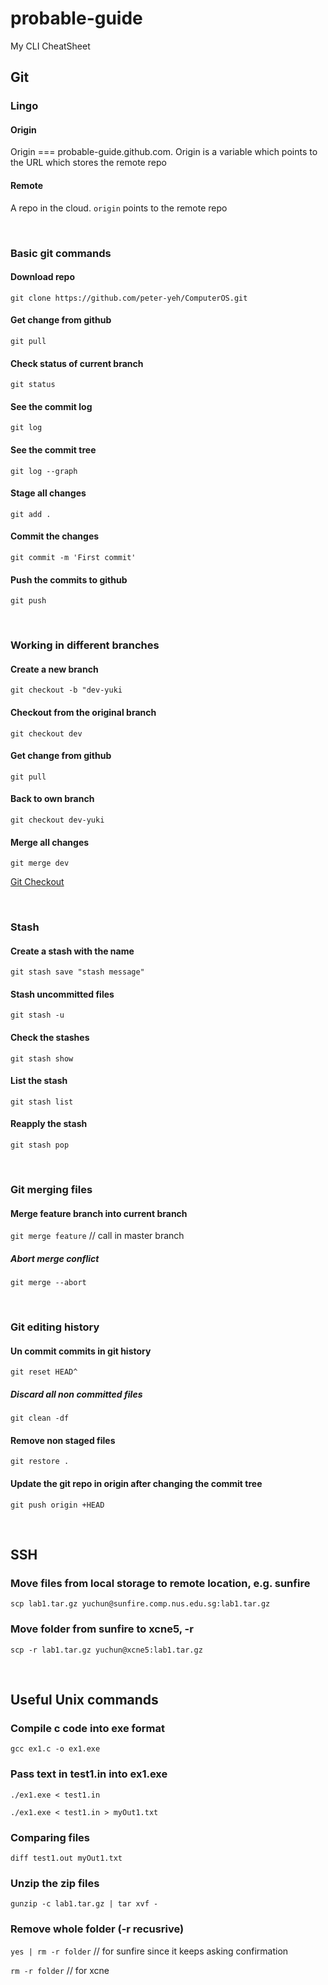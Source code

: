 # probable-guide
My CLI CheatSheet

## Git

### Lingo
#### Origin
Origin === probable-guide.github.com. Origin is a variable which points to the URL which stores the remote repo

#### Remote
A repo in the cloud. `origin` points to the remote repo

  &nbsp;&nbsp;

### Basic git commands
#### Download repo
`git clone https://github.com/peter-yeh/ComputerOS.git`

#### Get change from github
`git pull`

#### Check status of current branch
`git status`

#### See the commit log
`git log`

#### See the commit tree
`git log --graph`

#### Stage all changes
`git add .`

#### Commit the changes
`git commit -m 'First commit'` 

#### Push the commits to github
`git push`

&nbsp;&nbsp;

### Working in different branches

#### Create a new branch
`git checkout -b "dev-yuki`

#### Checkout from the original branch
`git checkout dev`

#### Get change from github
`git pull`

#### Back to own branch
`git checkout dev-yuki`

#### Merge all changes
`git merge dev`

<a href="https://www.atlassian.com/git/tutorials/using-branches/git-checkout">Git Checkout</a>

  &nbsp;&nbsp;

### Stash
#### Create a stash with the name
`git stash save "stash message"`

#### Stash uncommitted files
`git stash -u`

#### Check the stashes
`git stash show`

#### List the stash
`git stash list`

#### Reapply the stash
`git stash pop`

  &nbsp;&nbsp;
  
### Git merging files
#### Merge feature branch into current branch
`git merge feature` // call in master branch

##### Abort merge conflict
`git merge --abort`

  &nbsp;&nbsp;
  
### Git editing history
#### Un commit commits in git history
`git reset HEAD^`

##### Discard all non committed files
`git clean -df`

#### Remove non staged files
`git restore .`

#### Update the git repo in origin after changing the commit tree
`git push origin +HEAD`

  &nbsp;&nbsp;

## SSH
### Move **files** from local storage to remote location, e.g. sunfire
`scp lab1.tar.gz yuchun@sunfire.comp.nus.edu.sg:lab1.tar.gz`

### Move **folder** from sunfire to xcne5, -r
`scp -r lab1.tar.gz yuchun@xcne5:lab1.tar.gz`

  &nbsp;&nbsp;

## Useful Unix commands
### Compile c code into exe format
`gcc ex1.c -o ex1.exe`

### Pass text in test1.in into ex1.exe
`./ex1.exe < test1.in`

`./ex1.exe < test1.in > myOut1.txt`

### Comparing files
`diff test1.out myOut1.txt`

### Unzip the zip files
`gunzip -c lab1.tar.gz | tar xvf -`

### Remove whole folder (-r recusrive)
`yes | rm -r folder` // for sunfire since it keeps asking confirmation

`rm -r folder` // for xcne

